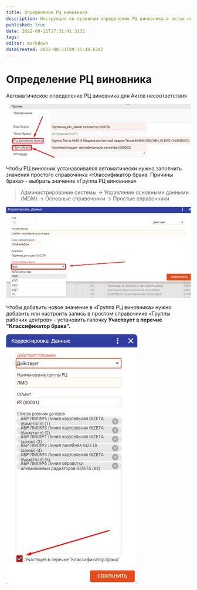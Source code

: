 ```yaml
---
title: Определение РЦ виновника
description: Инструкция по правилам определения РЦ виновника в актах несоответствия
published: true
date: 2022-09-11T17:31:41.313Z
tags: 
editor: markdown
dateCreated: 2022-08-31T09:15:40.634Z
---
```


# Определение РЦ виновника

Автоматическое определение РЦ виновника для Актов несоответствия

![](<../../../../assets/0 (74)1.png>)

Чтобы РЦ виновник устанавливался автоматически нужно заполнить значения простого справочника «Классификатор брака. Причины брака» - выбрать значение «Группа РЦ виновника»

>Администрирование системы → Управление основными данными (MDM) → Основные справочники → Простые справочники

![](<../../../../assets/1 (26)1.png>)

Чтобы добавить новое значение в «Группа РЦ виновника» нужно добавить или настроить запись в простом справочнике «Группы рабочих центров» - установить галочку **Участвует в перечне "Классификатор брака".**

![](<../../../../assets/2 (24)1.png>)
